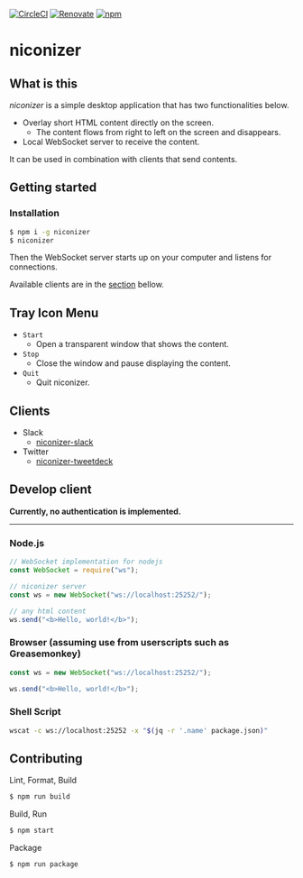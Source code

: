[![CircleCI][circleci-badge]][circleci]
[![Renovate][renovate-badge]][renovate]
[![npm][npm-badge]][npm]

[circleci]: https://circleci.com/gh/matzkoh/niconizer
[circleci-badge]: https://circleci.com/gh/matzkoh/niconizer.svg?style=shield
[renovate]: https://renovatebot.com/
[renovate-badge]: https://img.shields.io/badge/renovate-enabled-brightgreen
[npm]: https://www.npmjs.com/package/niconizer
[npm-badge]: https://img.shields.io/npm/v/niconizer.svg

# niconizer

## What is this

_niconizer_ is a simple desktop application that has two functionalities below.

- Overlay short HTML content directly on the screen.
  - The content flows from right to left on the screen and disappears.
- Local WebSocket server to receive the content.

It can be used in combination with clients that send contents.

## Getting started

### Installation

```bash
$ npm i -g niconizer
$ niconizer
```

Then the WebSocket server starts up on your computer and listens for connections.

Available clients are in the [section](#clients) bellow.

## Tray Icon Menu

- `Start`
  - Open a transparent window that shows the content.
- `Stop`
  - Close the window and pause displaying the content.
- `Quit`
  - Quit niconizer.

## Clients

- Slack
  - [niconizer-slack](https://github.com/matzkoh/niconizer-slack)
- Twitter
  - [niconizer-tweetdeck](https://github.com/matzkoh/userscripts/tree/master/packages/niconizer-tweetdeck)

## Develop client

**Currently, no authentication is implemented.**

---

### Node.js

```js
// WebSocket implementation for nodejs
const WebSocket = require("ws");

// niconizer server
const ws = new WebSocket("ws://localhost:25252/");

// any html content
ws.send("<b>Hello, world!</b>");
```

### Browser (assuming use from userscripts such as Greasemonkey)

```js
const ws = new WebSocket("ws://localhost:25252/");

ws.send("<b>Hello, world!</b>");
```

### Shell Script

```sh
wscat -c ws://localhost:25252 -x "$(jq -r '.name' package.json)"
```

## Contributing

Lint, Format, Build

```bash
$ npm run build
```

Build, Run

```bash
$ npm start
```

Package

```bash
$ npm run package
```
